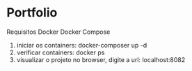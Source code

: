 # Portfolio
Requisitos
Docker
Docker Compose

1. iniciar os containers:
docker-composer up -d
2. verificar containers:
docker ps
3. visualizar o projeto no browser, digite a url:
localhost:8082